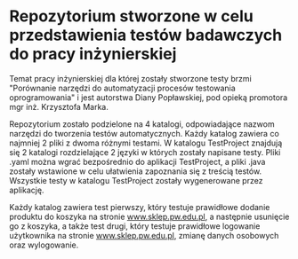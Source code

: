 # Repozytorium stworzone w celu przedstawienia testów badawczych do pracy inżynierskiej
Temat pracy inżynierskiej dla której zostały stworzone testy brzmi 
"Porównanie narzędzi do automatyzacji procesów testowania oprogramowania" i jest autorstwa Diany Popławskiej, 
pod opieką promotora mgr inż. Krzysztofa Marka.

Repozytorium zostało podzielone na 4 katalogi, odpowiadające nazwom narzędzi do tworzenia testów automatycznych.
Każdy katalog zawiera co najmniej 2 pliki z dwoma różnymi testami. W katalogu TestProject znajdują się 2 katalogi 
rozdzielające 2 języki w których zostały napisane testy. Pliki .yaml można wgrać bezpośrednio do aplikacji TestProject,
a pliki .java zostały wstawione w celu ułatwienia zapoznania się z treścią testów. Wszystkie testy w katalogu TestProject
zostały wygenerowane przez aplikację.

Każdy katalog zawiera test pierwszy, który testuje prawidłowe dodanie produktu do koszyka na stronie www.sklep.pw.edu.pl, 
a następnie usunięcie go z koszyka, a także test drugi, który testuje prawidłowe logowanie użytkownika na stronie
www.sklep.pw.edu.pl, zmianę danych osobowych oraz wylogowanie.